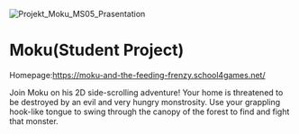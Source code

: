 ![Projekt_Moku_MS05_Prasentation](https://user-images.githubusercontent.com/79602049/155981176-7161ccfb-6717-47d1-a027-ed0454d8a852.jpg)
# Moku(Student Project)
Homepage:https://moku-and-the-feeding-frenzy.school4games.net/

Join Moku on his 2D side-scrolling adventure! Your home is threatened to be destroyed by an evil and very hungry monstrosity. Use your grappling hook-like tongue to swing through the canopy of the forest to find and fight that monster.
